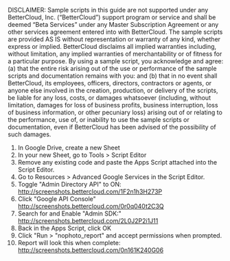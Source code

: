 DISCLAIMER: Sample scripts in this guide are not supported under any BetterCloud, Inc. (“BetterCloud”) support program or service and shall be deemed “Beta Services” under any Master Subscription Agreement or any other services agreement entered into with BetterCloud. The sample scripts are provided AS IS without representation or warranty of any kind, whether express or implied. BetterCloud disclaims all implied warranties including, without limitation, any implied warranties of merchantability or of fitness for a particular purpose. By using a sample script, you acknowledge and agree: (a) that the entire risk arising out of the use or performance of the sample scripts and documentation remains with you: and (b) that in no event shall BetterCloud, its employees, officers, directors, contractors or agents, or anyone else involved in the creation, production, or delivery of the scripts, be liable for any loss, costs, or damages whatsoever (including, without limitation, damages for loss of business profits, business interruption, loss of business information, or other pecuniary loss) arising out of or relating to the performance, use of, or inability to use the sample scripts or documentation, even if BetterCloud has been advised of the possibility of such damages.

1. In Google Drive, create a new Sheet
2. In your new Sheet, go to Tools > Script Editor
3. Remove any existing code and paste the Apps Script attached into the Script Editor.
4. Go to Resources > Advanced Google Services in the Script Editor.
5. Toggle "Admin Directory API" to ON: http://screenshots.bettercloud.com/1F2n1h3H273P
6. Click "Google API Console" http://screenshots.bettercloud.com/0r0q040t2C3Q
7. Search for and Enable "Admin SDK:" http://screenshots.bettercloud.com/2L0J2P2i1J11
8. Back in the Apps Script, click OK
9. Click "Run > "nophoto_report" and accept permissions when prompted.
10. Report will look this when complete: http://screenshots.bettercloud.com/0n161K240G06
